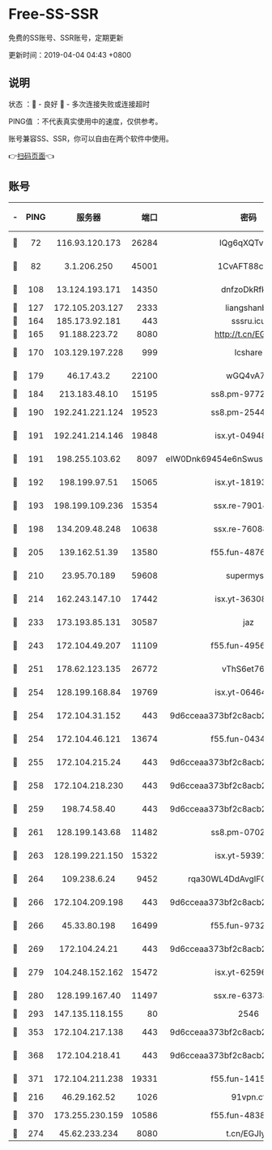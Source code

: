 # Free-SS-SSR

免费的SS账号、SSR账号，定期更新

更新时间：2019-04-04 04:43 +0800

## 说明

状态     ：🙂 - 良好 🙁 - 多次连接失败或连接超时

PING值   ：不代表真实使用中的速度，仅供参考。

账号兼容SS、SSR，你可以自由在两个软件中使用。

👉[扫码页面](https://liesauer.github.io/Free-SS-SSR/)👈

## 账号

|-|PING|服务器|端口|密码|加密方式|区域|
|:----:|:----:|:-----:|-----:|:----:|:----:|:----:|
|🙂|72|116.93.120.173|26284|IQg6qXQTvhnJ|aes-256-cfb|PH|
|🙂|82|3.1.206.250|45001|1CvAFT88cqXA|aes-256-cfb|SG|
|🙂|108|13.124.193.171|14350|dnfzoDkRfk1a|aes-256-cfb|KR|
|🙂|127|172.105.203.127|2333|liangshanbo|chacha20|JP|
|🙂|164|185.173.92.181|443|sssru.icu|rc4-md5|RU|
|🙂|165|91.188.223.72|8080|http://t.cn/EGJIyrl|rc4-md5|RU|
|🙂|170|103.129.197.228|999|lcshare|aes-256-cfb|US|
|🙂|179|46.17.43.2|22100|wGQ4vA7D|aes-256-gcm|RU|
|🙂|184|213.183.48.10|15195|ss8.pm-97720747|rc4-md5|RU|
|🙂|190|192.241.221.124|19523|ss8.pm-25447716|aes-256-cfb|US|
|🙂|191|192.241.214.146|19848|isx.yt-04948668|aes-256-cfb|US|
|🙂|191|198.255.103.62|8097|eIW0Dnk69454e6nSwuspv9DmS201tQ0D|aes-256-cfb|US|
|🙂|192|198.199.97.51|15065|isx.yt-18193604|aes-256-cfb|US|
|🙂|193|198.199.109.236|15354|ssx.re-79014072|aes-256-cfb|US|
|🙂|198|134.209.48.248|10638|ssx.re-76088274|aes-256-cfb|US|
|🙂|205|139.162.51.39|13580|f55.fun-48765997|aes-256-cfb|SG|
|🙂|210|23.95.70.189|59608|supermyssr|chacha20-ietf|US|
|🙂|214|162.243.147.10|17442|isx.yt-36308071|aes-256-cfb|US|
|🙂|233|173.193.85.131|30587|jaz|aes-256-cfb|US|
|🙂|243|172.104.49.207|11109|f55.fun-49562246|aes-256-cfb|SG|
|🙂|251|178.62.123.135|26772|vThS6et76Git|aes-256-cfb|GB|
|🙂|254|128.199.168.84|19769|isx.yt-06464795|aes-256-cfb|SG|
|🙂|254|172.104.31.152|443|9d6cceaa373bf2c8acb22e60b6a58be6|aes-256-cfb|US|
|🙂|254|172.104.46.121|13674|f55.fun-04347398|aes-256-cfb|SG|
|🙂|255|172.104.215.24|443|9d6cceaa373bf2c8acb22e60b6a58be6|aes-256-cfb|US|
|🙂|258|172.104.218.230|443|9d6cceaa373bf2c8acb22e60b6a58be6|aes-256-cfb|US|
|🙂|259|198.74.58.40|443|9d6cceaa373bf2c8acb22e60b6a58be6|aes-256-cfb|US|
|🙂|261|128.199.143.68|11482|ss8.pm-07027944|aes-256-cfb|SG|
|🙂|263|128.199.221.150|15322|isx.yt-59391923|aes-256-cfb|SG|
|🙂|264|109.238.6.24|9452|rqa30WL4DdAvgIFG6Fs3znzTa|aes-256-cfb|FR|
|🙂|266|172.104.209.198|443|9d6cceaa373bf2c8acb22e60b6a58be6|aes-256-cfb|US|
|🙂|266|45.33.80.198|16499|f55.fun-97323314|aes-256-cfb|US|
|🙂|269|172.104.24.21|443|9d6cceaa373bf2c8acb22e60b6a58be6|aes-256-cfb|US|
|🙂|279|104.248.152.162|15472|isx.yt-62596882|aes-256-cfb|SG|
|🙂|280|128.199.167.40|11497|ssx.re-63738740|aes-256-cfb|SG|
|🙂|293|147.135.118.155|80|2546|chacha20|US|
|🙂|353|172.104.217.138|443|9d6cceaa373bf2c8acb22e60b6a58be6|aes-256-cfb|US|
|🙂|368|172.104.218.41|443|9d6cceaa373bf2c8acb22e60b6a58be6|aes-256-cfb|US|
|🙂|371|172.104.211.238|19331|f55.fun-14153413|aes-256-cfb|US|
|🙂|216|46.29.162.52|1026|91vpn.cf|rc4-md5|RU|
|🙂|370|173.255.230.159|10586|f55.fun-48382227|aes-256-cfb|US|
|🙁|274|45.62.233.234|8080|t.cn/EGJIyrl|rc4-md5|CA|
